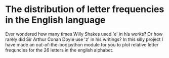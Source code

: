 # The distribution of  letter frequencies in the English language  

Ever wondered how many times Willy Shakes used 'e' in his works? Or how rarely did Sir Arthur Conan Doyle use 'z' in his writings? In this silly project I have made an out-of-the-box python module for you to plot relative letter frequncies for the 26 letters in the english alphabet.